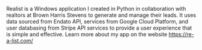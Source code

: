 Realist is a Windows application I created in Python in collaboration with realtors at Brown Harris Stevens to generate and manage their leads. It uses data sourced from Endato API, services from Google Cloud Platform, and user databasing from Stripe API services to provide a user experience that is simple and effective. Learn more about my app on the website https://re-a-list.com/ 

